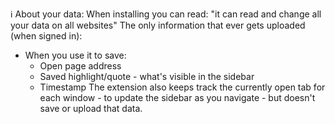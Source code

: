 

ℹ About your data:
When installing you can read: "it can read and change all your data on all websites"
The only information that ever gets uploaded (when signed in):
* When you use it to save:
	* Open page address
	* Saved highlight/quote - what's visible in the sidebar
	* Timestamp
The extension also keeps track the currently open tab for each window - to update the sidebar as you navigate - but doesn't save or upload that data.